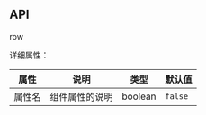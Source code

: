 ## API

row


详细属性：

| 属性 | 说明 | 类型 | 默认值 |
| --- | --- | --- | --- |
| 属性名 | 组件属性的说明 | boolean | `false` |

